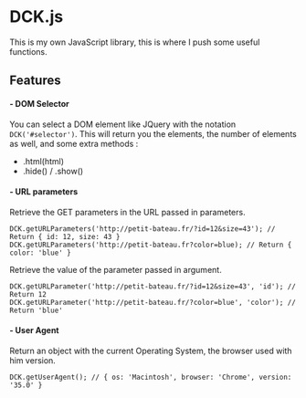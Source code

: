 DCK.js
======

This is my own JavaScript library, this is where I push some useful functions.


## Features
#### - DOM Selector

You can select a DOM element like JQuery with the notation `DCK('#selector')`.
This will return you the elements, the number of elements as well, and some extra methods :

- .html(html)
- .hide() / .show()


#### - URL parameters
Retrieve the GET parameters in the URL passed in parameters.
````
DCK.getURLParameters('http://petit-bateau.fr/?id=12&size=43'); // Return { id: 12, size: 43 }
DCK.getURLParameters('http://petit-bateau.fr?color=blue); // Return { color: 'blue' }
````

Retrieve the value of the parameter passed in argument.
````
DCK.getURLParameter('http://petit-bateau.fr/?id=12&size=43', 'id'); // Return 12
DCK.getURLParameter('http://petit-bateau.fr/?color=blue', 'color'); // Return 'blue'
````

#### - User Agent
Return an object with the current Operating System, the browser used with him version.
````
DCK.getUserAgent(); // { os: 'Macintosh', browser: 'Chrome', version: '35.0' }
````

